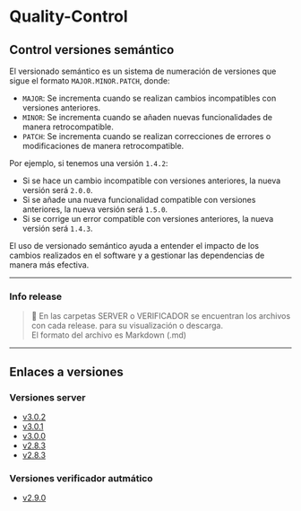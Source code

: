 # Quality-Control


## Control versiones semántico

El versionado semántico es un sistema de numeración de versiones que sigue el formato `MAJOR.MINOR.PATCH`, donde:

- `MAJOR`: Se incrementa cuando se realizan cambios incompatibles con versiones anteriores.
- `MINOR`: Se incrementa cuando se añaden nuevas funcionalidades de manera retrocompatible.
- `PATCH`: Se incrementa cuando se realizan correcciones de errores o modificaciones de manera retrocompatible.

Por ejemplo, si tenemos una versión `1.4.2`:
- Si se hace un cambio incompatible con versiones anteriores, la nueva versión será `2.0.0`.
- Si se añade una nueva funcionalidad compatible con versiones anteriores, la nueva versión será `1.5.0`.
- Si se corrige un error compatible con versiones anteriores, la nueva versión será `1.4.3`.

El uso de versionado semántico ayuda a entender el impacto de los cambios realizados en el software y a gestionar las dependencias de manera más efectiva.

---
### Info release
>📂 En las carpetas SERVER o VERIFICADOR se encuentran los archivos con cada release. para su visualización o descarga.  
El formato del archivo es Markdown (.md)

---

## Enlaces a versiones

### Versiones server
- [v3.0.2](./SERVER/v3.0.2.md)
- [v3.0.1](./SERVER/v3.0.1.md)
- [v3.0.0](./SERVER/v3.0.0.md)
- [v2.8.3](./SERVER/v2.8.3.md)
- [v2.8.3](./SERVER/v2.8.2.md)

### Versiones verificador autmático
- [v2.9.0](./VERIFICADOR/v2.9.0.md)
